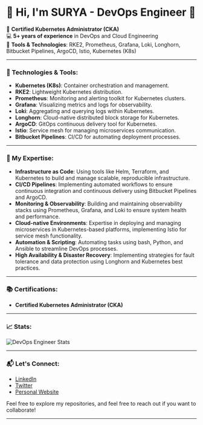 # 👋 Hi, I'm SURYA - DevOps Engineer 🚀

🌱 **Certified Kubernetes Administrator (CKA)**  
💻 **5+ years of experience** in DevOps and Cloud Engineering  
🔧 **Tools & Technologies**: RKE2, Prometheus, Grafana, Loki, Longhorn, Bitbucket Pipelines, ArgoCD, Istio, Kubernetes (K8s)

---

### 🔧 Technologies & Tools:
- **Kubernetes (K8s)**: Container orchestration and management.
- **RKE2**: Lightweight Kubernetes distribution.
- **Prometheus**: Monitoring and alerting toolkit for Kubernetes clusters.
- **Grafana**: Visualizing metrics and logs for observability.
- **Loki**: Aggregating and querying logs within Kubernetes.
- **Longhorn**: Cloud-native distributed block storage for Kubernetes.
- **ArgoCD**: GitOps continuous delivery tool for Kubernetes.
- **Istio**: Service mesh for managing microservices communication.
- **Bitbucket Pipelines**: CI/CD for automating deployment processes.

---

### 🚀 My Expertise:
- **Infrastructure as Code**: Using tools like Helm, Terraform, and Kubernetes to build and manage scalable, reproducible infrastructure.
- **CI/CD Pipelines**: Implementing automated workflows to ensure continuous integration and continuous delivery using Bitbucket Pipelines and ArgoCD.
- **Monitoring & Observability**: Building and maintaining observability stacks using Prometheus, Grafana, and Loki to ensure system health and performance.
- **Cloud-native Environments**: Expertise in deploying and managing microservices in Kubernetes-based platforms, implementing Istio for service mesh functionality.
- **Automation & Scripting**: Automating tasks using bash, Python, and Ansible to streamline DevOps processes.
- **High Availability & Disaster Recovery**: Implementing strategies for fault tolerance and data protection using Longhorn and Kubernetes best practices.

---

### 📚 Certifications:
- **Certified Kubernetes Administrator (CKA)**

---

### 📈 Stats:
![DevOps Engineer Stats](https://github-readme-stats.vercel.app/api?username=your-github-username&show_icons=true&count_private=true&hide=prs&theme=radical)

---

### 📬 Let's Connect:
- [LinkedIn](https://www.linkedin.com/in/your-linkedin)
- [Twitter](https://twitter.com/your-twitter)
- [Personal Website](https://your-website.com)

Feel free to explore my repositories, and feel free to reach out if you want to collaborate!

---
